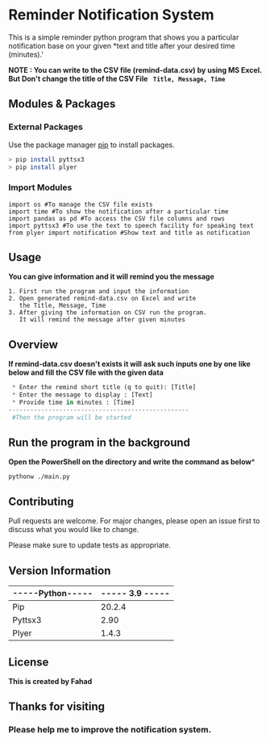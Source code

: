 # Reminder Notification System
This is a simple reminder python program that shows you a particular notification base on your given *text and title after your desired time (minutes).'

**NOTE : You can write to the CSV file (remind-data.csv)  by using MS Excel. But Don't change the title of the CSV File ``` Title, Message, Time```**

## Modules & Packages
### External Packages
Use the package manager [pip](https://pip.pypa.io/en/stable/) to install packages.

```bash
> pip install pyttsx3 
> pip install plyer
```
### Import Modules
```
import os #To manage the CSV file exists
import time #To show the notification after a particular time 
import pandas as pd #To access the CSV file columns and rows
import pyttsx3 #To use the text to speech facility for speaking text
from plyer import notification #Show text and title as notification
```
## Usage
**You can give information and it will remind you the message**

```
1. First run the program and input the information
2. Open generated remind-data.csv on Excel and write 
   the Title, Message, Time
3. After giving the information on CSV run the program.
   It will remind the message after given minutes
```

## Overview
**If remind-data.csv doesn't exists it will ask such inputs one by one like below and fill the CSV file with the given data**
```python
 * Enter the remind short title (q to quit): [Title]
 * Enter the message to display : [Text]
 * Provide time in minutes : [Time]
--------------------------------------------------
 #Then the program will be started
```
## Run the program in the background
**Open the PowerShell on the directory and write the command as below***
```
pythonw ./main.py
```
## Contributing
Pull requests are welcome. For major changes, please open an issue first to discuss what you would like to change.

Please make sure to update tests as appropriate.

## Version Information
| -----Python-----|----- 3.9 -----|
|---------	|--------	|
| Pip     	| 20.2.4 	|
| Pyttsx3 	| 2.90   	|
| Plyer   	| 1.4.3  	|

## License
**This is created by Fahad**
## Thanks for visiting
### Please help me to improve the notification system.

